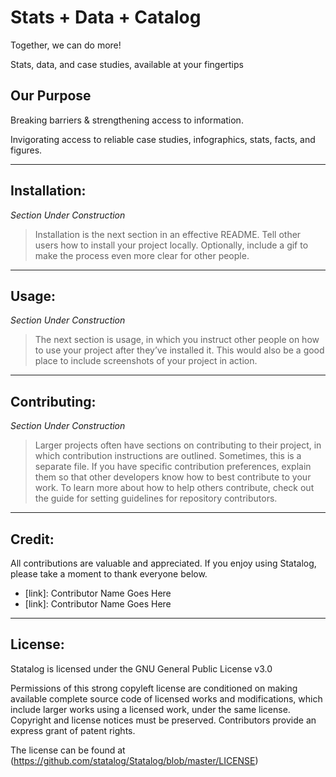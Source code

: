 # Stats + Data + Catalog
Together, we can do more!

Stats, data, and case studies, available at your fingertips

## Our Purpose
Breaking barriers & strengthening access to information.

Invigorating access to reliable case studies, infographics, stats, facts, and figures.

---
## Installation: 
*Section Under Construction*
>Installation is the next section in an effective README. Tell other users how to install your project locally. Optionally, include a gif to make the process even more clear for other people.

---
## Usage: 
*Section Under Construction*
>The next section is usage, in which you instruct other people on how to use your project after they’ve installed it. This would also be a good place to include screenshots of your project in action.

---
## Contributing: 
*Section Under Construction*
>Larger projects often have sections on contributing to their project, in which contribution instructions are outlined. Sometimes, this is a separate file. If you have specific contribution preferences, explain them so that other developers know how to best contribute to your work. To learn more about how to help others contribute, check out the guide for setting guidelines for repository contributors.

---
## Credit: 
All contributions are valuable and appreciated. If you enjoy using Statalog, please take a moment to thank everyone below.
+ [link]: Contributor Name Goes Here
+ [link]: Contributor Name Goes Here

---
## License: 
Statalog is licensed under the GNU General Public License v3.0

Permissions of this strong copyleft license are conditioned on making available complete source code of licensed works and modifications, which include larger works using a licensed work, under the same license. Copyright and license notices must be preserved. Contributors provide an express grant of patent rights.

The license can be found at (https://github.com/statalog/Statalog/blob/master/LICENSE)
